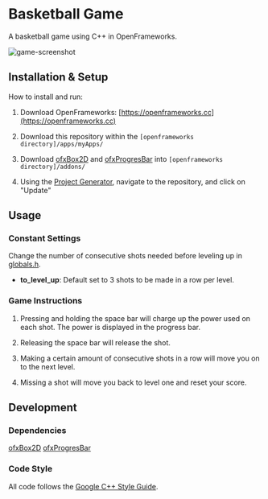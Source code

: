 # Basketball Game

A basketball game using C++ in OpenFrameworks.

![game-screenshot](https://user-images.githubusercontent.com/35745514/70671909-4d179880-1c43-11ea-8d0c-071c16018e37.png)

## Installation & Setup

How to install and run:

1. Download OpenFrameworks: [https://openframeworks.cc](https://openframeworks.cc)

2. Download this repository within the `[openframeworks directory]/apps/myApps/`

3. Download [ofxBox2D](https://github.com/vanderlin/ofxBox2d) and [ofxProgresBar](https://github.com/atduskgreg/ofxProgressBar) into `[openframeworks directory]/addons/`

4. Using the [Project Generator](https://openframeworks.cc/learning/01_basics/how_to_add_addon_to_project/), navigate to the repository, and click on "Update"

## Usage

### Constant Settings

Change the number of consecutive shots needed before leveling up in [globals.h](https://github.com/CS126FA19/fantastic-finale-gwang0136/blob/master/Final%20Project/src/globals.h).

- **to_level_up**: Default set to 3 shots to be made in a row per level.

### Game Instructions

1. Pressing and holding the space bar will charge up the power used on each shot. The power is displayed in the progress bar.

2. Releasing the space bar will release the shot.

3. Making a certain amount of consecutive shots in a row will move you on to the next level.

4. Missing a shot will move you back to level one and reset your score.

## Development

### Dependencies

[ofxBox2D](https://github.com/vanderlin/ofxBox2d)
[ofxProgresBar](https://github.com/atduskgreg/ofxProgressBar)

### Code Style

All code follows the [Google C++ Style Guide](https://google.github.io/styleguide/cppguide.html).
